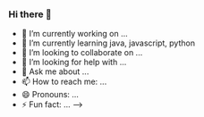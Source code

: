 ### Hi there 👋




- 🔭 I’m currently working on ...
- 🌱 I’m currently learning java, javascript, python
- 👯 I’m looking to collaborate on ...
- 🤔 I’m looking for help with ...
- 💬 Ask me about ...
- 📫 How to reach me: ...
- 😄 Pronouns: ...
- ⚡ Fun fact: ...
-->

